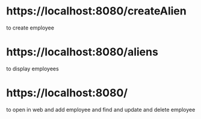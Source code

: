 # https://localhost:8080/createAlien 
  to create employee
# https://localhost:8080/aliens 
  to display employees
# https://localhost:8080/
  to open in web and add employee and find and update and delete employee
